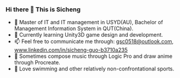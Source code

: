 ### Hi there 👋 This is Sicheng

- 🔭 Master of IT and IT management in USYD(AU), Bachelor of Management Information System in QUT(China).
- 🌱 Currently learning Unity3D game design and development.
- 📫 Feel free to communicate me through: gsc0518@outlook.com, www.linkedin.com/in/sicheng-guo-b3710a235
- 🌟 Sometimes compose music through Logic Pro and draw anime through Procreate.
- 💪 Love swimming and other relatively non-confrontational sports.
